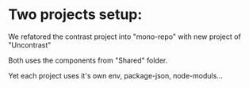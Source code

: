# Two projects setup:

We refatored the contrast project into "mono-repo" with new project of "Uncontrast"

Both uses the components from "Shared" folder.

Yet each project uses it's own env, package-json, node-moduls...
